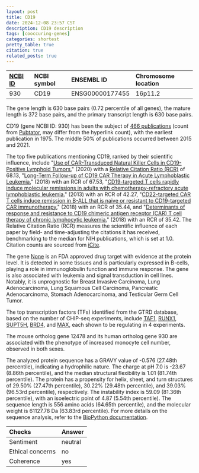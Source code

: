 ```yaml
---
layout: post
title: CD19
date: 2024-12-08 23:57 CST
description: CD19 description
tags: [cooccuring-genes]
categories: shortest
pretty_table: true
citation: true
related_posts: true
---
```




| [NCBI ID](https://www.ncbi.nlm.nih.gov/gene/930) | NCBI symbol | ENSEMBL ID | Chromosome location |
| :-------- | :------- | :-------- | :------- |
| 930  | CD19 | ENSG00000177455 | 16p11.2 |



The gene length is 630 base pairs (0.72 percentile of all genes), the mature length is 372 base pairs, and the primary transcript length is 630 base pairs.


CD19 (gene NCBI ID: 930) has been the subject of [466 publications](https://pubmed.ncbi.nlm.nih.gov/?term=%22CD19%22) (count from [Pubtator](https://academic.oup.com/nar/article/47/W1/W587/5494727), may differ from the hyperlink count), with the earliest publication in 1975. The middle 50% of publications occurred between 2015 and 2021.


The top five publications mentioning CD19, ranked by their scientific influence, include "[Use of CAR-Transduced Natural Killer Cells in CD19-Positive Lymphoid Tumors.](https://pubmed.ncbi.nlm.nih.gov/32023374)" (2020) with a [Relative Citation Ratio (RCR)](https://journals.plos.org/plosbiology/article?id=10.1371/journal.pbio.1002541) of 68.13, "[Long-Term Follow-up of CD19 CAR Therapy in Acute Lymphoblastic Leukemia.](https://pubmed.ncbi.nlm.nih.gov/29385376)" (2018) with an RCR of 67.53, "[CD19-targeted T cells rapidly induce molecular remissions in adults with chemotherapy-refractory acute lymphoblastic leukemia.](https://pubmed.ncbi.nlm.nih.gov/23515080)" (2013) with an RCR of 42.27, "[CD22-targeted CAR T cells induce remission in B-ALL that is naive or resistant to CD19-targeted CAR immunotherapy.](https://pubmed.ncbi.nlm.nih.gov/29155426)" (2018) with an RCR of 35.44, and "[Determinants of response and resistance to CD19 chimeric antigen receptor (CAR) T cell therapy of chronic lymphocytic leukemia.](https://pubmed.ncbi.nlm.nih.gov/29713085)" (2018) with an RCR of 35.42. The Relative Citation Ratio (RCR) measures the scientific influence of each paper by field- and time-adjusting the citations it has received, benchmarking to the median for NIH publications, which is set at 1.0. Citation counts are sourced from [iCite](https://icite.od.nih.gov).


The gene [None](https://www.proteinatlas.org/None-None) is an FDA approved drug target with evidence at the protein level. It is detected in some tissues and is particularly expressed in B-cells, playing a role in immunoglobulin function and immune response. The gene is also associated with leukemia and signal transduction in cell lines. Notably, it is unprognostic for Breast Invasive Carcinoma, Lung Adenocarcinoma, Lung Squamous Cell Carcinoma, Pancreatic Adenocarcinoma, Stomach Adenocarcinoma, and Testicular Germ Cell Tumor.


The top transcription factors (TFs) identified from the GTRD database, based on the number of CHIP-seq experiments, include [TAF1](https://www.ncbi.nlm.nih.gov/gene/6872), [RUNX1](https://www.ncbi.nlm.nih.gov/gene/861), [SUPT5H](https://www.ncbi.nlm.nih.gov/gene/6829), [BRD4](https://www.ncbi.nlm.nih.gov/gene/23476), and [MAX](https://www.ncbi.nlm.nih.gov/gene/4149), each shown to be regulating in 4 experiments.








The mouse ortholog gene 12478 and its human ortholog gene 930 are associated with the phenotype of increased monocyte cell number, observed in both sexes.


The analyzed protein sequence has a GRAVY value of -0.576 (27.48th percentile), indicating a hydrophilic nature. The charge at pH 7.0 is -23.67 (8.86th percentile), and the median structural flexibility is 1.01 (81.74th percentile). The protein has a propensity for helix, sheet, and turn structures of 29.50% (27.47th percentile), 30.22% (29.48th percentile), and 39.03% (96.53rd percentile), respectively. The instability index is 59.09 (81.36th percentile), with an isoelectric point of 4.87 (5.54th percentile). The sequence length is 556 amino acids (64.65th percentile), and the molecular weight is 61127.78 Da (63.83rd percentile). For more details on the sequence analysis, refer to the [BioPython documentation](https://biopython.org/docs/1.75/api/Bio.SeqUtils.ProtParam.html).



| Checks    | Answer |
| :-------- | :------- |
| Sentiment  | neutral   |
| Ethical concerns | no     |
| Coherence    | yes    |